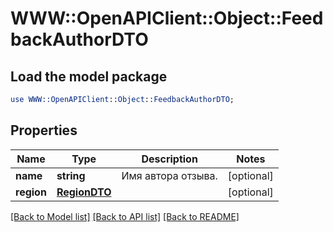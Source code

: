 # WWW::OpenAPIClient::Object::FeedbackAuthorDTO

## Load the model package
```perl
use WWW::OpenAPIClient::Object::FeedbackAuthorDTO;
```

## Properties
Name | Type | Description | Notes
------------ | ------------- | ------------- | -------------
**name** | **string** | Имя автора отзыва. | [optional] 
**region** | [**RegionDTO**](RegionDTO.md) |  | [optional] 

[[Back to Model list]](../README.md#documentation-for-models) [[Back to API list]](../README.md#documentation-for-api-endpoints) [[Back to README]](../README.md)


